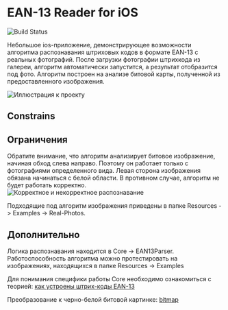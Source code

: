 # EAN-13 Reader for iOS

![Build Status](https://travis-ci.org/VikRudkovskaya/iOSBarcodeReaderEAN13.svg?branch=master)

Небольшое ios-приложение, демонстрирующее возможности алгоритма распознавания штриховых кодов в формате EAN-13 с реальных фотографий. После загрузки фотографии штрихкода из галереи,  алгоритм автоматически запустится, а результат отобразится под фото. Алгоритм построен на анализе битовой карты, полученной из предоставленного изображения.

![Иллюстрация к проекту](https://github.com/VikRudkovskaya/iOSBarcodeReaderEAN13/raw/master/Screenshots/barcode-ex-img.png)

## Constrains

## Ограничения

Обратите внимание, что алгоритм анализирует битовое изображение, начиная обход слева направо. Поэтому он работает только с фотографиями определенного вида. Левая сторона изображения обязана начинаться с белой области. В противном случае, алгоритм не будет работать корректно. 
![Корректное и некорректное распознавание](https://github.com/VikRudkovskaya/iOSBarcodeReaderEAN13/raw/master/Screenshots/images-constraints.png)

Подходящие под алгоритм изображения приведены в папке Resources -> Examples -> Real-Photos.

## Дополнительно

Логика распознавания находится в Core -> EAN13Parser. Работоспособность алгоритма можно протестировать на изображениях, находящихся в папке Resources -> Examples

Для понимания специфики работы Core необходимо ознакомиться с теорией: [как устроены штрих-коды EAN-13](http://www.rion.ru/information/articles/general-barcode/)

Преобразование к черно-белой битовой картинке: [bitmap](https://www.raywenderlich.com/69855/image-processing-in-ios-part-1-raw-bitmap-modification) 



